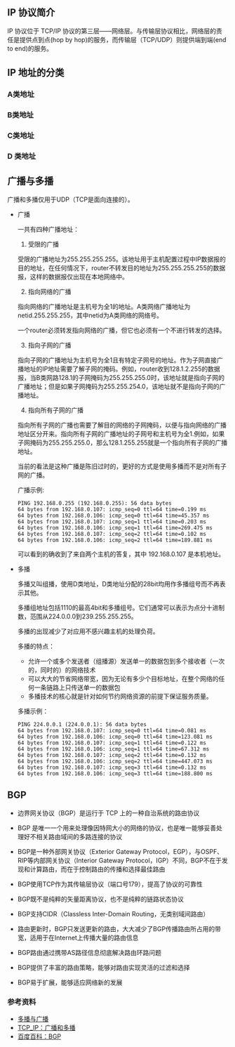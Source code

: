 ## IP 协议简介

IP 协议位于 TCP/IP 协议的第三层——网络层。与传输层协议相比，网络层的责任是提供点到点(hop by hop)的服务，而传输层（TCP/UDP）则提供端到端(end to end)的服务。

## IP 地址的分类

### A类地址

### B类地址

### C类地址

### D 类地址

## 广播与多播

广播和多播仅用于UDP（TCP是面向连接的）。

* 广播

    一共有四种广播地址：

    1. 受限的广播

     受限的广播地址为255.255.255.255。该地址用于主机配置过程中IP数据报的目的地址，在任何情况下，router不转发目的地址为255.255.255.255的数据报，这样的数据报仅出现在本地网络中。

    2. 指向网络的广播

     指向网络的广播地址是主机号为全1的地址。A类网络广播地址为netid.255.255.255，其中netid为A类网络的网络号。

     一个router必须转发指向网络的广播，但它也必须有一个不进行转发的选择。

    3. 指向子网的广播

     指向子网的广播地址为主机号为全1且有特定子网号的地址。作为子网直接广播地址的IP地址需要了解子网的掩码。例如，router收到128.1.2.255的数据报，当B类网路128.1的子网掩码为255.255.255.0时，该地址就是指向子网的广播地址；但是如果子网掩码为255.255.254.0，该地址就不是指向子网的广播地址。

    4. 指向所有子网的广播

     指向所有子网的广播也需要了解目的网络的子网掩码，以便与指向网络的广播地址区分开来。指向所有子网的广播地址的子网号和主机号为全1.例如，如果子网掩码为255.255.255.0，那么128.1.255.255就是一个指向所有子网的广播地址。

     当前的看法是这种广播是陈旧过时的，更好的方式是使用多播而不是对所有子网的广播。

    广播示例:

    ```
    PING 192.168.0.255 (192.168.0.255): 56 data bytes
    64 bytes from 192.168.0.107: icmp_seq=0 ttl=64 time=0.199 ms
    64 bytes from 192.168.0.106: icmp_seq=0 ttl=64 time=45.357 ms
    64 bytes from 192.168.0.107: icmp_seq=1 ttl=64 time=0.203 ms
    64 bytes from 192.168.0.106: icmp_seq=1 ttl=64 time=269.475 ms
    64 bytes from 192.168.0.107: icmp_seq=2 ttl=64 time=0.102 ms
    64 bytes from 192.168.0.106: icmp_seq=2 ttl=64 time=189.881 ms
    ```

  可以看到的确收到了来自两个主机的答复，其中 192.168.0.107 是本机地址。

* 多播

    多播又叫组播，使用D类地址，D类地址分配的28bit均用作多播组号而不再表示其他。

    多播组地址包括1110的最高4bit和多播组号。它们通常可以表示为点分十进制数，范围从224.0.0.0到239.255.255.255。

    多播的出现减少了对应用不感兴趣主机的处理负荷。

    多播的特点：

    * 允许一个或多个发送者（组播源）发送单一的数据包到多个接收者（一次的，同时的）的网络技术
    * 可以大大的节省网络带宽，因为无论有多少个目标地址，在整个网络的任何一条链路上只传送单一的数据包
    * 多播技术的核心就是针对如何节约网络资源的前提下保证服务质量。


    多播示例：

    ```
    PING 224.0.0.1 (224.0.0.1): 56 data bytes
    64 bytes from 192.168.0.107: icmp_seq=0 ttl=64 time=0.081 ms
    64 bytes from 192.168.0.106: icmp_seq=0 ttl=64 time=123.081 ms
    64 bytes from 192.168.0.107: icmp_seq=1 ttl=64 time=0.122 ms
    64 bytes from 192.168.0.106: icmp_seq=1 ttl=64 time=67.312 ms
    64 bytes from 192.168.0.107: icmp_seq=2 ttl=64 time=0.132 ms
    64 bytes from 192.168.0.106: icmp_seq=2 ttl=64 time=447.073 ms
    64 bytes from 192.168.0.107: icmp_seq=3 ttl=64 time=0.132 ms
    64 bytes from 192.168.0.106: icmp_seq=3 ttl=64 time=188.800 ms
    ```

## BGP

* 边界网关协议（BGP）是运行于 TCP 上的一种自治系统的路由协议

* BGP 是唯一一个用来处理像因特网大小的网络的协议，也是唯一能够妥善处理好不相关路由域间的多路连接的协议

* BGP是一种外部网关协议（Exterior Gateway Protocol，EGP），与OSPF、RIP等内部网关协议（Interior Gateway Protocol，IGP）不同，BGP不在于发现和计算路由，而在于控制路由的传播和选择最佳路由

* BGP使用TCP作为其传输层协议（端口号179），提高了协议的可靠性

* BGP既不是纯粹的矢量距离协议，也不是纯粹的链路状态协议

* BGP支持CIDR（Classless Inter-Domain Routing，无类别域间路由）

* 路由更新时，BGP只发送更新的路由，大大减少了BGP传播路由所占用的带宽，适用于在Internet上传播大量的路由信息

* BGP路由通过携带AS路径信息彻底解决路由环路问题

* BGP提供了丰富的路由策略，能够对路由实现灵活的过滤和选择

* BGP易于扩展，能够适应网络新的发展


### 参考资料

* [多播与广播](http://www.cnblogs.com/Torres_fans/archive/2011/03/21/1990377.html)
* [TCP_IP：广播和多播](http://blog.sina.com.cn/s/blog_ac9fdc0b0101pw7w.html)
* [百度百科：BGP](http://baike.baidu.com/view/875886.htm?fromtitle=bgp&fromid=91408&type=syn)
